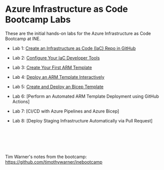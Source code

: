 # Azure Infrastructure as Code Bootcamp Labs

These are the initial hands-on labs for the Azure Infrastructure as Code Bootcamp at INE.

- Lab 1: [Create an Infrastructure as Code (IaC) Repo in GitHub](https://github.com/mikepfeiffer/azure-iac-bootcamp/tree/main/Lab%201)

- Lab 2: [Configure Your IaC Developer Tools](https://github.com/mikepfeiffer/azure-iac-bootcamp/tree/main/Lab%202)

- Lab 3: [Create Your First ARM Template](https://github.com/mikepfeiffer/azure-iac-bootcamp/tree/main/Lab%203)

- Lab 4: [Deploy an ARM Template Interactively](https://github.com/mikepfeiffer/azure-iac-bootcamp/tree/main/Lab%204)

- Lab 5: [Create and Deploy an Bicep Template](https://github.com/mikepfeiffer/azure-iac-bootcamp/tree/main/Lab%205)

- Lab 6: [Perform an Automated ARM Template Deployment using GitHub Actions]

- Lab 7: [CI/CD with Azure Pipelines and Azure Bicep]

- Lab 8: [Deploy Staging Infrastructure Automatically via Pull Request]



<br><br><br><br><br>
Tim Warner's notes from the bootcamp:
https://github.com/timothywarner/inebootcamp